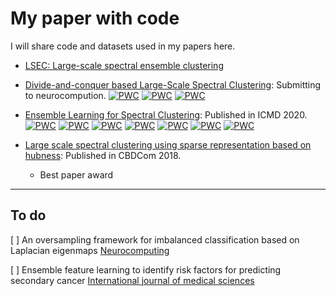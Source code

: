 # My paper with code

I will share code and datasets used in my papers here.

- [LSEC: Large-scale spectral ensemble clustering]()

- [Divide-and-conquer based Large-Scale Spectral Clustering](/Divide-and-conquer-based-Large-Scale-Spectral-Clustering/README.md): Submitting to neurocompution.
    [![PWC](https://img.shields.io/endpoint.svg?url=https://paperswithcode.com/badge/divide-and-conquer-based-large-scale-spectral/image-document-clustering-on-pendigits)](https://paperswithcode.com/sota/image-document-clustering-on-pendigits?p=divide-and-conquer-based-large-scale-spectral)
    [![PWC](https://img.shields.io/endpoint.svg?url=https://paperswithcode.com/badge/divide-and-conquer-based-large-scale-spectral/image-clustering-on-pendigits)](https://paperswithcode.com/sota/image-clustering-on-pendigits?p=divide-and-conquer-based-large-scale-spectral)
    [![PWC](https://img.shields.io/endpoint.svg?url=https://paperswithcode.com/badge/divide-and-conquer-based-large-scale-spectral/image-clustering-on-usps)](https://paperswithcode.com/sota/image-clustering-on-usps?p=divide-and-conquer-based-large-scale-spectral)



- [Ensemble Learning for Spectral Clustering](Ensemble-Learning-for-Spectral-Clustering/README.md): Published in ICMD 2020.
[![PWC](https://img.shields.io/endpoint.svg?url=https://paperswithcode.com/badge/ensemble-learning-for-spectral-clustering/image-document-clustering-on-australian)](https://paperswithcode.com/sota/image-document-clustering-on-australian?p=ensemble-learning-for-spectral-clustering)
[![PWC](https://img.shields.io/endpoint.svg?url=https://paperswithcode.com/badge/ensemble-learning-for-spectral-clustering/image-document-clustering-on-ba)](https://paperswithcode.com/sota/image-document-clustering-on-ba?p=ensemble-learning-for-spectral-clustering)
[![PWC](https://img.shields.io/endpoint.svg?url=https://paperswithcode.com/badge/ensemble-learning-for-spectral-clustering/image-document-clustering-on-iris)](https://paperswithcode.com/sota/image-document-clustering-on-iris?p=ensemble-learning-for-spectral-clustering)
[![PWC](https://img.shields.io/endpoint.svg?url=https://paperswithcode.com/badge/ensemble-learning-for-spectral-clustering/image-document-clustering-on-jaffe-1)](https://paperswithcode.com/sota/image-document-clustering-on-jaffe-1?p=ensemble-learning-for-spectral-clustering)
[![PWC](https://img.shields.io/endpoint.svg?url=https://paperswithcode.com/badge/ensemble-learning-for-spectral-clustering/image-document-clustering-on-pixraw10p)](https://paperswithcode.com/sota/image-document-clustering-on-pixraw10p?p=ensemble-learning-for-spectral-clustering)
[![PWC](https://img.shields.io/endpoint.svg?url=https://paperswithcode.com/badge/ensemble-learning-for-spectral-clustering/image-document-clustering-on-warppie10p)](https://paperswithcode.com/sota/image-document-clustering-on-warppie10p?p=ensemble-learning-for-spectral-clustering)
[![PWC](https://img.shields.io/endpoint.svg?url=https://paperswithcode.com/badge/ensemble-learning-for-spectral-clustering/image-document-clustering-on-wine)](https://paperswithcode.com/sota/image-document-clustering-on-wine?p=ensemble-learning-for-spectral-clustering)

- [Large scale spectral clustering using sparse representation based on hubness](/Large-scale-spectral-clustering-using-sparse-representation-based-on-hubness/README.md): Published in CBDCom 2018.
    - Best paper award
---

## To do 



[ ] An oversampling framework for imbalanced classification based on Laplacian eigenmaps [Neurocomputing](https://doi.org/10.1016/j.neucom.2020.02.081)

[ ] Ensemble feature learning to identify risk factors for predicting secondary cancer [International journal of medical sciences](https://www.ncbi.nlm.nih.gov/pmc/articles/PMC6643128/)

